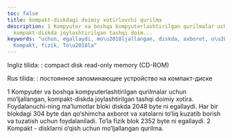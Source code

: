 ```yaml
---
toc: false
title: kompakt-diskdagi doimiy xotirlovchi qurilma
description: 1 Kompyuter va boshqa kompyuterlashtirilgan qurilmalar uchun mo&lsquo;ljallangan,
  kompakt-diskda joylashtirilgan tashqi doim...
keywords: "uchun, egallaydi, mo\u2018ljallangan, diskda, axborot, o\u2018qish, disklarni,
  Kompakt, fizik, To\u2018la"
---
```


Ingliz tilida:
:   compact disk read-only memory (CD-ROM)

Rus tilida:
:   постоянное запоминающее устройство на компакт-диске

1 Kompyuter va boshqa kompyuterlashtirilgan qurilmalar uchun mo‘ljallangan, kompakt-diskda joylashtirilgan tashqi doimiy xotira. Foydalanuchi-ning ma’lumotlar bloki diskda 2048 byte ni egallaydi. Har bir blokdagi 304 byte dan qo‘shimcha axborot va xatolarni to‘liq kuzatib borish va tuzatish uchun foydalaniladi. To‘la fizik blok 2352 byte ni egallaydi.
 2 Kompakt - disklarni o‘qish uchun mo‘ljallangan qurilma.